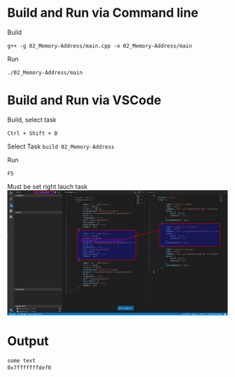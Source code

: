 
# Build and Run via Command line

Build
```Shell
g++ -g 02_Memory-Address/main.cpp -o 02_Memory-Address/main
```

Run
```Shell
./02_Memory-Address/main
```

# Build and Run via VSCode

Build, select task
```Shell
Ctrl + Shift + B
```
Select Task
`build 02_Memory-Address` 

Run
```Shell
F5
```

Must be set right lauch task
![alt tag](https://raw.githubusercontent.com/lukaskellerstein/CppArduinoSamples/master/images/Selection_027.png)


# Output


```Shell
some text
0x7fffffffdef0
```
